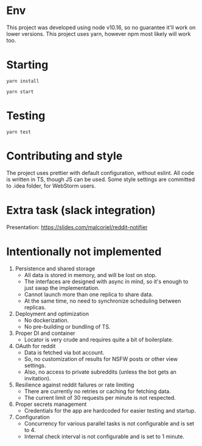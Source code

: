 # Env

This project was developed using node v10.16, so no guarantee it'll work on lower versions.
This project uses yarn, however npm most likely will work too.

# Starting

`yarn install`

`yarn start`

# Testing

`yarn test`

# Contributing and style

The project uses prettier with default configuration, without eslint. 
All code is written in TS, though JS can be used.
Some style settings are committed to .idea folder, for WebStorm users.

# Extra task (slack integration)

Presentation: https://slides.com/malcoriel/reddit-notifier

# Intentionally not implemented
1. Persistence and shared storage
    * All data is stored in memory, and will be lost on stop.
    * The interfaces are designed with async in mind, so it's enough to just swap the implementation.
    * Cannot launch more than one replica to share data.
    * At the same time, no need to synchronize scheduling between replicas.
2. Deployment and optimization
    * No dockerization.
    * No pre-building or bundling of TS.
3. Proper DI and container 
    * Locator is very crude and requires quite a bit of boilerplate.
4. OAuth for reddit
    * Data is fetched via bot account.
    * So, no customization of results for NSFW posts or other view settings.
    * Also, no access to private subreddits (unless the bot gets an invitation).
5. Resilience against reddit failures or rate limiting
    * There are currently no retries or caching for fetching data.
    * The current limit of 30 requests per minute is not respected.
6. Proper secrets management
    * Credentials for the app are hardcoded for easier testing and startup.
7. Configuration
    * Concurrency for various parallel tasks is not configurable and is set to 4.
    * Internal check interval is not configurable and is set to 1 minute.
